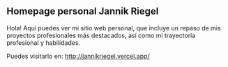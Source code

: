 ## Homepage personal Jannik Riegel

Hola! Aquí puedes ver mi sitio web personal, que incluye un repaso de mis proyectos profesionales más destacados, así como mi trayectoria profesional y habilidades.

Puedes visitarlo en: http://jannikriegel.vercel.app/
